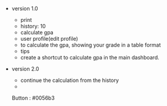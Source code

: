 * version 1.0
    - print
    - history: 10
    - calculate gpa
    - user profile(edit profile) 
    - to calculate the gpa, showing your grade in a table format
    - tips
    - create a shortcut to calculate gpa in the main dashboard.

* version 2.0
    - continue the calculation from the history
    - 

    Button : #0056b3